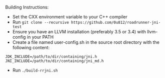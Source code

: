 Building Instructions:

* Set the CXX environment variable to your C++ compiler
* Run `git clone --recursive https://github.com/0u812/roadrunner-jni-test`
* Ensure you have an LLVM installation (preferably 3.5 or 3.4) with llvm-config in your PATH
* Create a file named user-config.sh in the source root directory with the following content:
```
JDK_INCLUDE=/path/to/dir/containing/jni.h
JNI_INCLUDE=/path/to/dir/containing/jni_md.h
```
* Run `./build-rrjni.sh`
